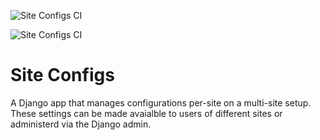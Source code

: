 ![Site Configs CI](https://github.com/renderbox/django-site-settings/workflows/Site%20Configs%20CI/badge.svg)

![Site Configs CI](https://github.com/renderbox/django-site-settings/workflows/Site%20Configs%20Develop/badge.svg)

# Site Configs

A Django app that manages configurations per-site on a multi-site setup.  These settings can be made avaialble to users of different sites or administerd via the Django admin.
